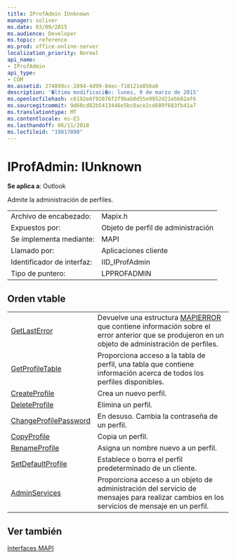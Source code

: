 ```yaml
---
title: IProfAdmin IUnknown
manager: soliver
ms.date: 03/09/2015
ms.audience: Developer
ms.topic: reference
ms.prod: office-online-server
localization_priority: Normal
api_name:
- IProfAdmin
api_type:
- COM
ms.assetid: 274899cc-2894-4d99-84ec-f18121e856a0
description: '�ltima modificaci�n: lunes, 9 de marzo de 2015'
ms.openlocfilehash: c6192e6f92078f2f9bab0d55e9952d21ebb82af6
ms.sourcegitcommit: 9d60cd82b5413446e5bc8ace2cd689f683fb41a7
ms.translationtype: MT
ms.contentlocale: es-ES
ms.lasthandoff: 06/11/2018
ms.locfileid: "19817890"
---
```

# <a name="iprofadmin--iunknown"></a>IProfAdmin: IUnknown

  
  
**Se aplica a**: Outlook 
  
Admite la administración de perfiles. 
  
|||
|:-----|:-----|
|Archivo de encabezado:  <br/> |Mapix.h  <br/> |
|Expuestos por:  <br/> |Objeto de perfil de administración  <br/> |
|Se implementa mediante:  <br/> |MAPI  <br/> |
|Llamado por:  <br/> |Aplicaciones cliente  <br/> |
|Identificador de interfaz:  <br/> |IID_IProfAdmin  <br/> |
|Tipo de puntero:  <br/> |LPPROFADMIN  <br/> |
   
## <a name="vtable-order"></a>Orden vtable

|||
|:-----|:-----|
|[GetLastError](iprofadmin-getlasterror.md) <br/> |Devuelve una estructura [MAPIERROR](mapierror.md) que contiene información sobre el error anterior que se produjeron en un objeto de administración de perfiles.  <br/> |
|[GetProfileTable](iprofadmin-getprofiletable.md) <br/> |Proporciona acceso a la tabla de perfil, una tabla que contiene información acerca de todos los perfiles disponibles.  <br/> |
|[CreateProfile](iprofadmin-createprofile.md) <br/> |Crea un nuevo perfil.  <br/> |
|[DeleteProfile](iprofadmin-deleteprofile.md) <br/> |Elimina un perfil.  <br/> |
|[ChangeProfilePassword](iprofadmin-changeprofilepassword.md) <br/> |En desuso. Cambia la contraseña de un perfil.  <br/> |
|[CopyProfile](iprofadmin-copyprofile.md) <br/> |Copia un perfil.  <br/> |
|[RenameProfile](iprofadmin-renameprofile.md) <br/> |Asigna un nombre nuevo a un perfil.  <br/> |
|[SetDefaultProfile](iprofadmin-setdefaultprofile.md) <br/> |Establece o borra el perfil predeterminado de un cliente.  <br/> |
|[AdminServices](iprofadmin-adminservices.md) <br/> |Proporciona acceso a un objeto de administración del servicio de mensajes para realizar cambios en los servicios de mensaje en un perfil.  <br/> |
   
## <a name="see-also"></a>Ver también



[Interfaces MAPI](mapi-interfaces.md)

